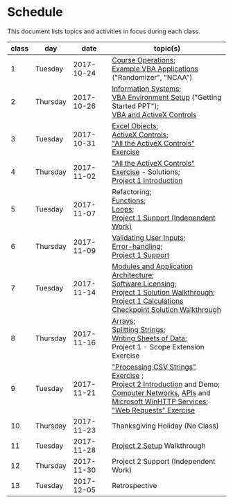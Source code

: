 # Schedule

This document lists topics and activities in focus during each class.

class | day | date | topic(s)
--- | --- | --- | ---
1 | Tuesday | 2017-10-24 | [Course Operations](/README.md); <br> [Example VBA Applications](https://campus.georgetown.edu/webapps/blackboard/content/listContentEditable.jsp?content_id=_4454518_1&course_id=_745457_1) ("Randomizer", "NCAA")
2 | Thursday | 2017-10-26 | [Information Systems](/notes/information-systems/overview.md); <br> [VBA Environment Setup](https://campus.georgetown.edu/webapps/blackboard/content/listContentEditable.jsp?content_id=_4454518_1&course_id=_745457_1) ("Getting Started PPT"); <br> [VBA and ActiveX Controls](/exercises/self-aware-button/exercise.md)
3 | Tuesday | 2017-10-31 | [Excel Objects](/notes/visual-basic/excel-objects.md); <br> [ActiveX Controls](/notes/visual-basic/activex-controls.md); <br> ["All the ActiveX Controls" Exercise](/exercises/all-the-controls/exercise.md)
4 | Thursday | 2017-11-02 | ["All the ActiveX Controls" Exercise](/exercises/all-the-controls/exercise.md) - Solutions; <br> [Project 1 Introduction](/projects/savings-calculator/project.md)
5 | Tuesday | 2017-11-07 | Refactoring; <br> [Functions](/notes/visual-basic/functions.md); <br> [Loops](/notes/visual-basic/loops.md); <br> [Project 1 Support (Independent Work)](/projects/savings-calculator/checkpoints.md)
6 | Thursday | 2017-11-09 | [Validating User Inputs](/notes/visual-basic/datatypes.md#checking-a-variables-type); <br> [Error-handling](/notes/visual-basic/error-handling.md); <br> [Project 1 Support](/projects/savings-calculator/checkpoints.md)
7 | Tuesday | 2017-11-14 | [Modules and Application Architecture](/notes/visual-basic/modules.md); <br> [Software Licensing](/notes/software/licensing.md); <br> [Project 1 Solution Walkthrough](/projects/savings-calculator/example-solution); <br> [Project 1 Calculations Checkpoint Solution Walkthrough](/projects/savings-calculator/checkpoints/3-calculations/steps.md)
8 | Thursday | 2017-11-16 | [Arrays](/notes/visual-basic/datatypes/arrays.md); <br> [Splitting Strings](/notes/visual-basic/datatypes/strings.md#string-splitting); <br> [Writing Sheets of Data](/notes/visual-basic/excel-objects.md#the-worksheet-object); <br> Project 1 - Scope Extension Exercise
9 | Tuesday | 2017-11-21 | ["Processing CSV Strings" Exercise](/exercises/processing-csv-strings/exercise.md) ; <br> [Project 2 Introduction](/projects/stock-trading-recommendation-system/project.md) and Demo; <br> [Computer Networks](/notes/computer-networks/notes.md), [APIs](/notes/software/apis.md) and [Microsoft WinHTTP Services](/notes/visual-basic/references/win-http/notes.md); <br> ["Web Requests" Exercise](/exercises/web-requests/exercise.md)
10 | Thursday | 2017-11-23 | Thanksgiving Holiday (No Class)
11 | Tuesday | 2017-11-28 | [Project 2 Setup](/projects/stock-trading-recommendation-system/checkpoints.md) Walkthrough
12 | Thursday | 2017-11-30 | Project 2 Support (Independent Work)
13 | Tuesday | 2017-12-05 | Retrospective

